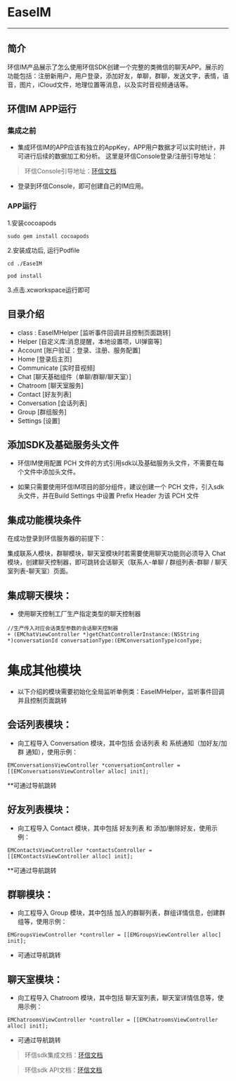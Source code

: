 # EaseIM
--------
## 简介
环信IM产品展示了怎么使用环信SDK创建一个完整的类微信的聊天APP。展示的功能包括：注册新用户，用户登录，添加好友，单聊，群聊，发送文字，表情，语音，图片，iCloud文件，地理位置等消息，以及实时音视频通话等。

## 环信IM APP运行

### 集成之前
-
    集成环信IM的APP应该有独立的AppKey，APP用户数据才可以实时统计，并可进行后续的数据加工和分析。
    这里是环信Console登录/注册引导地址：
    
> 环信Console引导地址：[环信文档](http://docs-im.easemob.com/im/quickstart/guide/experience#注册并创建应用)

-
    登录到环信Console，即可创建自己的IM应用。

### APP运行

1.安装cocoapods

```
sudo gem install cocoapods
```
2.安装成功后, 运行Podfile

```
cd ./EaseIM

pod install

```
3.点击.xcworkspace运行即可

## 目录介绍

  - class : EaseIMHelper  [监听事件回调并且控制页面跳转]
  - Helper [自定义库:消息提醒，本地设置项，UI弹窗等]
  - Account [账户验证：登录、注册、服务配置]
  - Home [登录后主页]
  - Communicate [实时音视频]
  - Chat [聊天基础组件（单聊/群聊/聊天室）]
  - Chatroom [聊天室服务]
  - Contact [好友列表]
  - Conversation [会话列表]
  - Group [群组服务]
  - Settings [设置]
  
## 添加SDK及基础服务头文件

- 环信IM使用配置 PCH 文件的方式引用sdk以及基础服务头文件，不需要在每个文件中添加头文件。

- 如果只需要使用环信IM项目的部分组件，建议创建一个 PCH 文件，引入sdk头文件，并在Build Settings 中设置 Prefix Header 为该 PCH 文件

## 集成功能模块条件

在成功登录到环信服务器的前提下：

集成联系人模块，群聊模块，聊天室模块时若需要使用聊天功能则必须导入 Chat 模块，创建聊天控制器，即可跳转会话聊天（联系人-单聊 / 群组列表-群聊 / 聊天室列表-聊天室）页面。

## 集成聊天模块：

- 使用聊天控制工厂生产指定类型的聊天控制器

```
//生产传入对应会话类型参数的会话聊天控制器
+ (EMChatViewController *)getChatControllerInstance:(NSString *)conversationId conversationType:(EMConversationType)conType;
```

# 集成其他模块

- 以下介绍的模块需要初始化全局监听单例类：EaseIMHelper，监听事件回调并且控制页面跳转

## 会话列表模块：

- 向工程导入 Conversation 模块，其中包括 会话列表 和 系统通知（加好友/加群 通知），使用示例：

```
EMConversationsViewController *conversationController = [[EMConversationsViewController alloc] init];
```
**可通过导航跳转

## 好友列表模块：

- 向工程导入 Contact 模块，其中包括 好友列表 和 添加/删除好友，使用示例：

```
EMContactsViewController *contactsController = [[EMContactsViewController alloc] init];
```
**可通过导航跳转

## 群聊模块：

- 向工程导入 Group 模块，其中包括 加入的群聊列表，群组详情信息，创建群组等，使用示例：

```
EMGroupsViewController *controller = [[EMGroupsViewController alloc] init];
```
* 可通过导航跳转

## 聊天室模块：

- 向工程导入 Chatroom 模块，其中包括 聊天室列表，聊天室详情信息等，使用示例：

```
EMChatroomsViewController *controller = [[EMChatroomsViewController alloc] init];
```
* 可通过导航跳转


> 环信sdk集成文档：[环信文档](http://docs-im.easemob.com/im/ios/sdk/prepare)

> 环信sdk API文档：[环信文档](http://sdkdocs.easemob.com/apidoc/ios/chat3.0/annotated.html)
